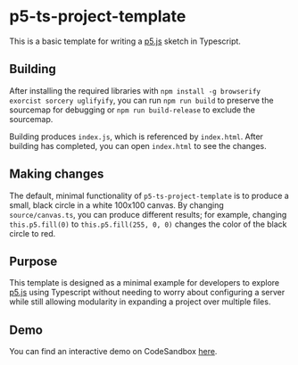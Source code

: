 # p5-ts-project-template

This is a basic template for writing a [p5.js](https://p5js.org/) sketch 
in Typescript.

## Building

After installing the required libraries with 
`npm install -g browserify exorcist sorcery uglifyify`, 
you can run `npm run build` to preserve the sourcemap for debugging or 
`npm run build-release` to exclude the sourcemap. 

Building produces `index.js`, which is referenced by `index.html`. 
After building has completed, you can open `index.html` to see the changes.

## Making changes

The default, minimal functionality of `p5-ts-project-template` is to produce a 
small, black circle in a white 100x100 canvas. By changing `source/canvas.ts`, you
can produce different results; for example, changing `this.p5.fill(0)` to 
`this.p5.fill(255, 0, 0)` changes the color of the black circle to red.

## Purpose

This template is designed as a minimal example for developers to explore 
[p5.js](https://p5js.org/) using Typescript without needing to worry about 
configuring a server while still allowing modularity in expanding a project over 
multiple files.


## Demo

You can find an interactive demo on CodeSandbox [here](https://codesandbox.io/s/p5-ts-project-template-82uunw).
